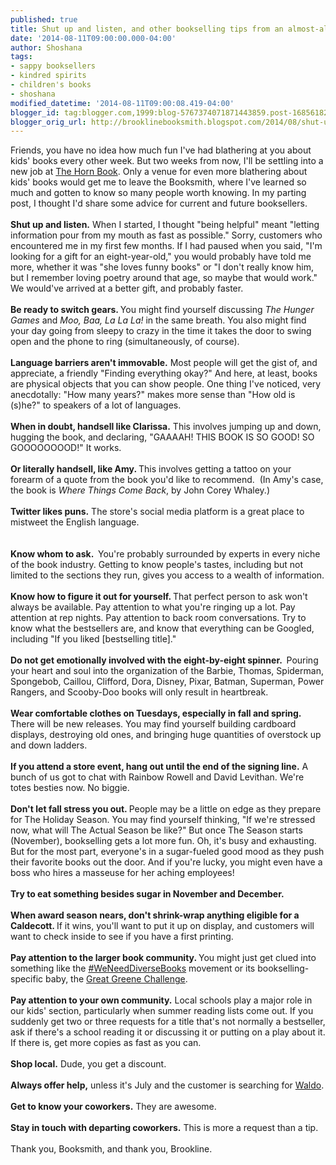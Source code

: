 ```yaml
---
published: true
title: Shut up and listen, and other bookselling tips from an almost-alum
date: '2014-08-11T09:00:00.000-04:00'
author: Shoshana
tags:
- sappy booksellers
- kindred spirits
- children's books
- shoshana
modified_datetime: '2014-08-11T09:00:08.419-04:00'
blogger_id: tag:blogger.com,1999:blog-5767374071871443859.post-1685618246266602930
blogger_orig_url: http://brooklinebooksmith.blogspot.com/2014/08/shut-up-and-listen-and-other.html
---
```


Friends, you have no idea how much fun I've had blathering at you about kids' books every other week. But two weeks from now, I'll be settling into a new job at <a href="http://www.hbook.com/">The Horn Book</a>. Only a venue for even more blathering about kids' books would get me to leave the Booksmith, where I've learned so much and gotten to know so many people worth knowing. In my parting post, I thought I'd share some advice for current and future booksellers.<br /><br /><b>Shut up and listen.</b> When I started, I thought "being helpful" meant "letting information pour from my mouth as fast as possible." Sorry, customers who encountered me in my first few months. If I had paused when you said, "I'm looking for a gift for an eight-year-old," you would probably have told me more, whether it was "she loves funny books" or "I don't really know him, but I remember loving poetry around that age, so maybe that would work." We would've arrived at a better gift, and probably faster.<br /><br /><b>Be ready to switch gears. </b>You might find yourself discussing <i>The Hunger Games</i> and <i>Moo, Baa, La La La! </i>in the same breath. You also might find your day going from sleepy to crazy in the time it takes the door to swing open and the phone to ring (simultaneously, of course).<br /><br /><b>Language barriers aren't immovable.</b> Most people will get the gist of, and appreciate, a friendly "Finding everything okay?" And here, at least, books are physical objects that you can show people. One thing I've noticed, very anecdotally: "How many years?" makes more sense than "How old is (s)he?" to speakers of a lot of languages.<br /><br /><b>When in doubt, handsell like Clarissa.</b> This involves jumping up and down, hugging the book, and declaring, "GAAAAH! THIS BOOK IS SO GOOD! SO GOOOOOOOOD!" It works.<br /><br /><b>Or literally handsell, like Amy. </b>This involves getting a tattoo on your forearm of a quote from the book you'd like to recommend.&nbsp; (In Amy's case, the book is <i>Where Things Come Back</i>, by John Corey Whaley.)<b>&nbsp;</b><br /><br /><b>Twitter likes puns.</b> The store's social media platform is a great place to mistweet the English language.<br /><br /><br /><b>Know whom to ask.&nbsp; </b>You're probably surrounded by experts in every niche of the book industry. Getting to know people's tastes, including but not limited to the sections they run, gives you access to a wealth of information.<br /><br /><b>Know how to figure it out for yourself. </b>That perfect person to ask won't always be available.<b> </b>Pay attention to what you're ringing up a lot. Pay attention at rep nights. Pay attention to back room conversations. Try to know what the bestsellers are, and know that everything can be Googled, including "If you liked [bestselling title]."<br /><br /><b>Do not get emotionally involved with the eight-by-eight spinner.&nbsp; </b>Pouring your heart and soul into the organization of the Barbie, Thomas, Spiderman, Spongebob, Caillou, Clifford, Dora, Disney, Pixar, Batman, Superman, Power Rangers, and Scooby-Doo books will only result in heartbreak.<br /><br /><b>Wear comfortable clothes on Tuesdays, especially in fall and spring.</b>&nbsp; There will be new releases. You may find yourself building cardboard displays, destroying old ones, and bringing huge quantities of overstock up and down ladders.<br /><br /><b>If you attend a store event, hang out until the end of the signing line.</b> A bunch of us got to chat with Rainbow Rowell and David Levithan. We're totes besties now. No biggie.<br /><br /><b>Don't let fall stress you out. </b>People may be a little on edge as they prepare for The Holiday Season. You may find yourself thinking, "If we're stressed now, what will The Actual Season be like?" But once The Season starts (November), bookselling gets a lot more fun. Oh, it's busy and exhausting. But for the most part, everyone's in a sugar-fueled good mood as they push their favorite books out the door. And if you're lucky, you might even have a boss who hires a masseuse for her aching employees!<br /><br /><b>Try to eat something besides sugar in November and December.</b> <br /><br /><b>When award season nears, don't shrink-wrap anything eligible for a Caldecott. </b>If it wins, you'll want to put it up on display, and customers will want to check inside to see if you have a first printing.<br /><br /><b>Pay attention to the larger book community. </b>You might just get clued into something like the <a href="http://weneeddiversebooks.tumblr.com/">#WeNeedDiverseBooks</a> movement or its bookselling-specific baby, the <a href="http://shannonhale.tumblr.com/post/84133685900/handsell-off-heres-whats-going-down">Great Greene Challenge</a>.<b>&nbsp;</b><br /><br /><b>Pay attention to your own community.</b> Local schools play a major role in our kids' section, particularly when summer reading lists come out. If you suddenly get two or three requests for a title that's not normally a bestseller, ask if there's a school reading it or discussing it or putting on a play about it. If there is, get more copies as fast as you can.<br /><br /><b>Shop local.</b> Dude, you get a discount.<b>&nbsp;</b><br /><br /><b>Always offer help,</b> unless it's July and the customer is searching for <a href="http://www.bookweb.org/news/find-waldo-local-%E2%80%9914-begins">Waldo</a>.<br /><br /><b>Get to know your coworkers.</b> They are awesome.<br /><br /><b>Stay in touch with departing coworkers.</b> This is more a request than a tip.<br /><br />Thank you, Booksmith, and thank you, Brookline.